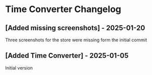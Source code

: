 # Time Converter Changelog

## [Added missing screenshots] - 2025-01-20

Three screenshots for the store were missing form the initial commit

## [Added Time Converter] - 2025-01-05

Initial version
